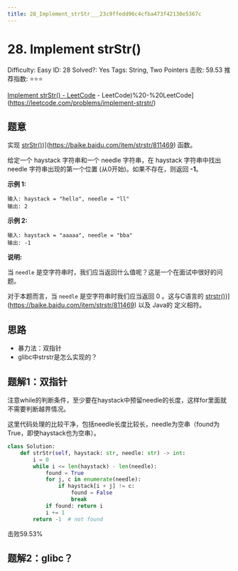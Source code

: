 ```yaml
---
title: 28_Implement_strStr___23c9ffedd96c4cfba473f42130e5367c
---
```


# 28. Implement strStr()

Difficulty: Easy
ID: 28
Solved?: Yes
Tags: String, Two Pointers
击败: 59.53
推荐指数: ⭐⭐⭐

[Implement strStr() - LeetCode]() - LeetCode)%20-%20LeetCode](https://leetcode.com/problems/implement-strstr/)

## 题意

实现 [strStr()]())](https://baike.baidu.com/item/strstr/811469) 函数。

给定一个 haystack 字符串和一个 needle 字符串，在 haystack 字符串中找出 needle 字符串出现的第一个位置 (从0开始)。如果不存在，则返回 **-1**。

**示例 1:**

```
输入: haystack = "hello", needle = "ll"
输出: 2
```

**示例 2:**

```
输入: haystack = "aaaaa", needle = "bba"
输出: -1
```

**说明:**

当 `needle` 是空字符串时，我们应当返回什么值呢？这是一个在面试中很好的问题。

对于本题而言，当 `needle` 是空字符串时我们应当返回 0 。这与C语言的 [strstr()]())](https://baike.baidu.com/item/strstr/811469) 以及 Java的 [](https://docs.oracle.com/javase/7/docs/api/java/lang/String.html#indexOf(java.lang.String)) 定义相符。

## 思路

- 暴力法：双指针
- glibc中strstr是怎么实现的？

## 题解1：双指针

注意while的判断条件，至少要在haystack中预留needle的长度，这样for里面就不需要判断越界情况。

这里代码处理的比较干净，包括needle长度比较长，needle为空串（found为True，即使haystack也为空串）。

```python
class Solution:
    def strStr(self, haystack: str, needle: str) -> int:
        i = 0
        while i <= len(haystack) - len(needle):
            found = True
            for j, c in enumerate(needle):
                if haystack[i + j] != c:
                    found = False
                    break
            if found: return i
            i += 1
        return -1  # not found
```

击败59.53%

## 题解2：glibc？